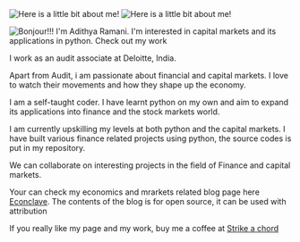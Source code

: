 <img src="output.gif" alt="Here is a little bit about me!">
<img src="https://github.com/Adithya-Ramani/Adithya-Ramani/blob/master/output.gif" alt="Here is a little bit about me!">






![Bonjour!!! I'm Adithya Ramani. I'm interested in capital markets and its applications in python. Check out my work](https://github.com/Adithya-Ramani/Adithya-Ramani/raw/master/bio.gif)

I work as an audit associate at Deloitte, India.

Apart from Audit, i am passionate about financial and capital markets. I love to watch their movements and how they shape up the economy. 

I am a self-taught coder. I have learnt python on my own and aim to expand its applications into finance and the stock markets world. 

I am currently upskilling my levels at both python and the capital markets. I have built various finance related projects using python, the source codes is put in my repository.

We can collaborate on interesting projects in the field of Finance and capital markets.

Your can check my economics and mrarkets related blog page here [Econclave](https://econclave.digitalpress.blog/).
The contents of the blog is for open source, it can be used with attribution

If you really like my page and my work, buy me a coffee at [Strike a chord](https://ko-fi.com/adithyaramani#paypalModal)
